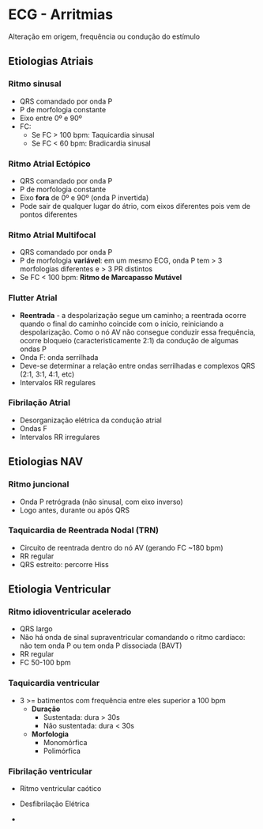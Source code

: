 # ECG - Arritmias
Alteração em origem, frequência ou condução do estímulo
## Etiologias Atriais
### Ritmo sinusal
- QRS comandado por onda P
- P de morfologia constante
- Eixo entre 0º e 90º
- FC:
	- Se FC > 100 bpm: Taquicardia sinusal
	- Se FC < 60 bpm: Bradicardia sinusal
### Ritmo Atrial Ectópico
- QRS comandado por onda P
- P de morfologia constante
- Eixo **fora** de 0º e 90º (onda P invertida)
- Pode sair de qualquer lugar do átrio, com eixos diferentes pois vem de pontos diferentes

### Ritmo Atrial Multifocal
- QRS comandado por onda P
- P de morfologia **variável**: em um mesmo ECG, onda P tem > 3 morfologias diferentes e > 3 PR distintos
- Se FC < 100 bpm: **Ritmo de Marcapasso Mutável**

### Flutter Atrial 
- **Reentrada** - a despolarização segue um caminho; a reentrada ocorre quando o final do caminho coincide com o início, reiniciando a despolarização. Como o nó AV não consegue conduzir essa frequência, ocorre bloqueio (caracteristicamente 2:1) da condução de algumas ondas P
- Onda F: onda serrilhada
- Deve-se determinar a relação entre ondas serrilhadas e complexos QRS (2:1, 3:1, 4:1, etc)
- Intervalos RR regulares

### Fibrilação Atrial
- Desorganização elétrica da condução atrial
- Ondas F
- Intervalos RR irregulares
 
## Etiologias NAV
### Ritmo juncional
- Onda P retrógrada (não sinusal, com eixo inverso)
- Logo antes, durante ou após QRS

### Taquicardia de Reentrada Nodal (TRN)
- Circuito de reentrada dentro do nó AV (gerando FC ~180 bpm)
- RR regular
- QRS estreito: percorre Hiss


## Etiologia Ventricular
### Ritmo idioventricular acelerado
- QRS largo
- Não há onda de sinal supraventricular comandando o ritmo cardíaco: não tem onda P ou tem onda P dissociada (BAVT)
- RR regular
- FC 50-100 bpm

### Taquicardia ventricular
- 3 >= batimentos com frequência entre eles superior a 100 bpm
	- **Duração**
		- Sustentada: dura > 30s
		- Não sustentada: dura < 30s
	- **Morfologia**
		- Monomórfica
		- Polimórfica

### Fibrilação ventricular
- Ritmo ventricular caótico
- Desfibrilação Elétrica 

- 
<!--stackedit_data:
eyJoaXN0b3J5IjpbMTQ5MDkyNzI1NF19
-->